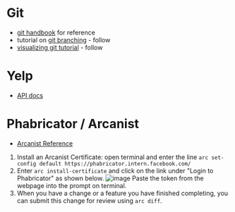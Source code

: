 # Git

* [git handbook](https://guides.github.com/introduction/git-handbook/) for reference
* tutorial on [git branching](https://learngitbranching.js.org/) - follow
* [visualizing git tutorial](http://git-school.github.io/visualizing-git/) - follow 

# Yelp

* [API docs](https://www.yelp.com/developers/documentation/v3) 

# Phabricator / Arcanist 

* [Arcanist Reference](https://our.intern.facebook.com/intern/wiki/Arcanist/#installing-an-arcanist-c)
1. Install an Arcanist Certificate: open terminal and enter the line ```arc set-config default https://phabricator.intern.facebook.com/```
2. Enter ```arc install-certificate``` and click on the link under "Login to Phabricator" as shown below.
![image](https://imgur.com/a/BCcFByq)
Paste the token from the webpage into the prompt on terminal.   
3. When you have a change or a feature you have finished completing, you can submit this change for review using ```arc diff```. 



